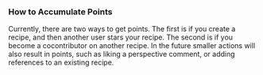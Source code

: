 ### How to Accumulate Points

Currently, there are two ways to get points. The first is if you create a recipe, and then another user stars your recipe. The second is if you become a cocontributor on another recipe. In the future smaller actions will also result in points, such as liking a perspective comment, or adding references to an existing recipe.
